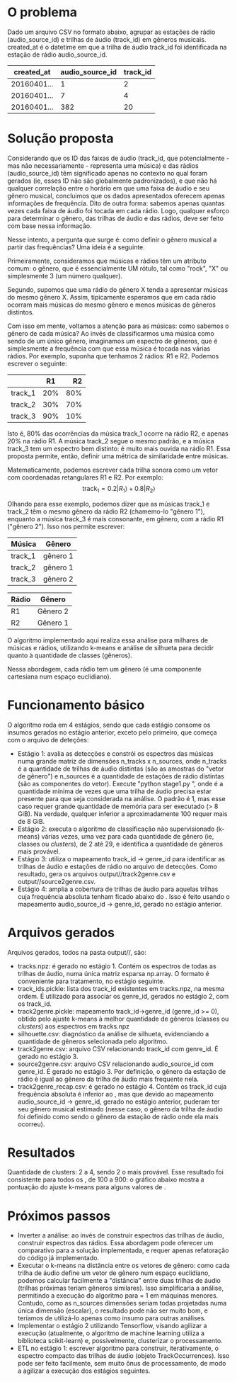 O problema
==========

Dado um arquivo CSV no formato abaixo, agrupar as estações de rádio (audio_source_id) e trilhas de áudio (track_id) em gêneros musicais. created_at é o datetime em que a trilha de áudio track_id foi identificada na estação de rádio audio_source_id.

| created_at  | audio_source_id | track_id |
|-------------|-----------------|----------|
| 20160401... | 1               | 2        |
| 20160401... | 7               | 4        |
| 20160401... | 382             | 20       |


Solução proposta
================

Considerando que os ID das faixas de áudio (track_id, que potencialmente - mas não necessariamente - representa uma música) e das rádios (audio_source_id) têm significado apenas no contexto no qual foram gerados (ie, esses ID não são globalmente padronizados), e que não há qualquer correlação entre o horário em que uma faixa de áudio e seu gênero musical, concluimos que os dados apresentados oferecem apenas informações de frequência. Dito de outra forma: sabemos apenas quantas vezes cada faixa de áudio foi tocada em cada rádio. Logo, qualquer esforço para determinar o gênero, das trilhas de áudio e das rádios, deve ser feito com base nessa informação.

Nesse intento, a pergunta que surge é: como definir o gênero musical a partir das frequências? Uma ideia é a seguinte.

Primeiramente,  consideramos que músicas e rádios têm um atributo comum: o gênero, que é essencialmente UM rótulo, tal como "rock", "X" ou simplesmente 3 (um número qualquer).

Segundo, supomos que uma rádio do gênero X tenda a apresentar músicas do mesmo gênero X. Assim, tipicamente esperamos que em cada rádio ocorram mais músicas do mesmo gênero e menos músicas de gêneros distintos.

Com isso em mente, voltamos a atenção para as músicas: como sabemos o gênero de cada música? Ao invés de classificarmos uma música como sendo de um único gênero, imaginamos um espectro de gêneros, que é simplesmente a frequência com que essa música é tocada nas várias rádios. Por exemplo, suponha que tenhamos 2 rádios: R1 e R2. Podemos escrever o seguinte:

|        |R1   | R2  |
| -------|:---:|----:|
| track_1| 20% | 80% |
| track_2| 30% | 70% |
| track_3| 90% | 10% |

Isto é, 80% das ocorrências da música track_1 ocorre na rádio R2, e apenas 20% na rádio R1. A música track_2 segue o mesmo padrão, e a música track_3 tem um espectro bem distinto: é muito mais ouvida na rádio R1. Essa proposta permite, então, definir uma métrica de similaridade entre músicas.

Matematicamente, podemos escrever cada trilha sonora como um vetor com coordenadas retangulares R1 e R2. Por exemplo:
$$
\text{track}_1 = 0.2 |R_1\rangle + 0.8 |R_2\rangle
$$

Olhando para esse exemplo, podemos dizer que as músicas track_1 e track_2 têm o mesmo gênero da rádio R2 (chamemo-lo "gênero 1"), enquanto a música track_3 é mais consonante, em gênero, com a rádio R1 ("gênero 2"). Isso nos permite escrever:

| Música   | Gênero   |
|----------|----------|
| track_1  | gênero 1 |
| track_2  | gênero 1 |
| track_3  | gênero 2 |

| Rádio | Gênero   | 
|-------|----------|
| R1    | Gênero 2 |
| R2    | Gênero 1 |

O algoritmo implementado aqui realiza essa análise para milhares de músicas e rádios, utilizando k-means e análise de silhueta para decidir quanto à quantidade de classes (gêneros).

Nessa abordagem, cada rádio tem um gênero (é uma componente cartesiana num espaço euclidiano). 

Funcionamento básico
====================

O algoritmo roda em 4 estágios, sendo que cada estágio consome os insumos gerados no estágio anterior, exceto pelo primeiro, que começa com o arquivo de deteções:
- Estágio 1: avalia as detecções e constrói os espectros das músicas numa grande matriz de dimensões n_tracks x n_sources, onde n_tracks é a quantidade de trilhas de áudio distintas (são as amostras do "vetor de gênero") e n_sources é a quantidade de estações de rádio distintas (são as componentes do vetor). Execute "python stage1.py <threshold>", onde <threshold> é a quantidade mínima de vezes que uma trilha de áudio precisa estar presente para que seja considerada na análise. O padrão é 1, mas esse caso requer grande quantidade de memória para ser executado (> 8 GiB). Na verdade, qualquer <theshold> inferior a aproximadamente 100 requer mais de 8 GiB.
- Estágio 2: executa o algoritmo de classificação não supervisionado (k-means) várias vezes, uma vez para cada quantidade de gênero (ie, classes ou _clusters_), de 2 até 29, e identifica a quantidade de gêneros mais provável.
- Estágio 3: utiliza o mapeamento track_id -> genre_id para identificar as trilhas de áudio e estações de rádio no arquivo de detecções. Como resultado, gera os arquivos output/<threshold>/track2genre.csv e output/<threshold>/source2genre.csv.
- Estágio 4: amplia a cobertura de trilhas de áudio para aquelas trilhas cuja frequência absoluta tenham ficado abaixo do <threshold>. Isso é feito usando o mapeamento audio_source_id -> genre_id, gerado no estágio anterior.

Arquivos gerados
================

Arquivos gerados, todos na pasta output/<threshold>/, são:
- tracks.npz: é gerado no estágio 1. Contém os espectros de todas as trilhas de áudio, numa única matriz esparsa np.array. O formato é conveniente para tratamento, no estágio seguinte.
- track_ids.pickle: lista dos track_id existentes em tracks.npz, na mesma ordem. É utilizado para associar os genre_id, gerados no estágio 2, com os track_id.
- track2genre.pickle: mapeamento track_id->genre_id (genre_id >= 0), obtido pelo ajuste k-means à melhor quantidade de gêneros (classes ou _clusters_) aos espectros em tracks.npz
- silhouette.csv: diagnóstico da análise de silhueta, evidenciando a quantidade de gêneros selecionada pelo algoritmo.
- track2genre.csv: arquivo CSV relacionando track_id com genre_id. É gerado no estágio 3.
- source2genre.csv: arquivo CSV relacionando audio_source_id com genre_id. É gerado no estágio 3. Por definição, o gênero da estação de rádio é igual ao gênero da trilha de áudio mais frequente nela.
- track2genre_recap.csv: é gerado no estágio 4. Contém os track_id cuja frequência absoluta é inferior ao <threshold>, mas que devido ao mapeamento audio_source_id -> genre_id, gerado no estágio anterior, puderam ter seu gênero musical estimado (nesse caso, o gênero da trilha de áudio foi definido como sendo o gênero da estação de rádio onde ela mais ocorreu).


Resultados
==========

Quantidade de clusters: 2 a 4, sendo 2 o mais provável. Esse resultado foi consistente para todos os <threshold>, de 100 a 900: o gráfico abaixo mostra a pontuação do ajuste k-means para alguns valores de <threshold>. 

Próximos passos
===============

- Inverter a análise: ao invés de construir espectros das trilhas de áudio, construir espectros das rádios. Essa abordagem pode oferecer um comparativo para a solução implementada, e requer apenas refatoração do código já implementado.
- Executar o k-means na distância entre os vetores de gênero: como cada trilha de áudio define um vetor de gênero num espaço euclidiano, podemos calcular facilmente a "distância" entre duas trilhas de áudio (trilhas próximas teriam gêneros similares). Isso simplificaria a análise, permitindo a execução do algoritmo para <threshold> = 1 em máquinas menores. Contudo, como as n_sources dimensões seriam todas projetadas numa única dimensão (escalar), o resultado pode não ser muito bom, e teríamos de utilizá-lo apenas como insumo para outras análises.
- Implementar o estágio 2 utilizando Tensorflow, visando agilizar a execução (atualmente, o algoritmo de machine learning utiliza a biblioteca scikit-learn) e, possivelmente, clusterizar o processamento.
- ETL no estágio 1: escrever algoritmo para construir, iterativamente, o espectro compacto das trilhas de áudio (objeto TrackOccurrences). Isso pode ser feito facilmente, sem muito ônus de processamento, de modo a agilizar a execução dos estágios seguintes.